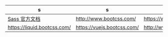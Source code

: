 |s|s|s|s|
|---|---|---|---|
|[Sass 官方文档](http://sass-lang.com/documentation/file.SASS_REFERENCE.html)|http://www.bootcss.com/|https://webpack.bootcss.com/|http://www.gulpjs.com.cn/|
|https://liquid.bootcss.com/|https://vuejs.bootcss.com/|http://www.bootcss.com/p/underscore/|
